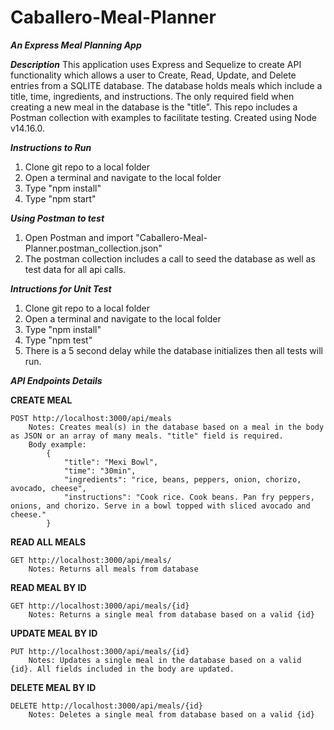 # Caballero-Meal-Planner
***An Express Meal Planning App***

***Description***
This application uses Express and Sequelize to create API functionality which allows a user to Create, Read, Update, and Delete entries from a SQLITE database. The database holds meals which include a title, time, ingredients, and instructions. The only required field when creating a new meal in the database is the "title". This repo includes a Postman collection with examples to facilitate testing. Created using Node v14.16.0.

***Instructions to Run***
1. Clone git repo to a local folder
2. Open a terminal and navigate to the local folder
3. Type "npm install"
4. Type "npm start"

***Using Postman to test***
1. Open Postman and import "Caballero-Meal-Planner.postman_collection.json"
2. The postman collection includes a call to seed the database as well as test data for all api calls.

***Intructions for Unit Test***
1. Clone git repo to a local folder
2. Open a terminal and navigate to the local folder
3. Type "npm install"
4. Type "npm test"
5. There is a 5 second delay while the database initializes then all tests will run.

***API Endpoints Details***

**CREATE MEAL**

    POST http://localhost:3000/api/meals
        Notes: Creates meal(s) in the database based on a meal in the body as JSON or an array of many meals. "title" field is required.
        Body example:
            {
                "title": "Mexi Bowl",
                "time": "30min",
                "ingredients": "rice, beans, peppers, onion, chorizo, avocado, cheese",
                "instructions": "Cook rice. Cook beans. Pan fry peppers, onions, and chorizo. Serve in a bowl topped with sliced avocado and cheese."
            }

**READ ALL MEALS**

    GET http://localhost:3000/api/meals/
        Notes: Returns all meals from database

**READ MEAL BY ID**

    GET http://localhost:3000/api/meals/{id}
        Notes: Returns a single meal from database based on a valid {id}

**UPDATE MEAL BY ID**

    PUT http://localhost:3000/api/meals/{id}
        Notes: Updates a single meal in the database based on a valid {id}. All fields included in the body are updated.

**DELETE MEAL BY ID**

    DELETE http://localhost:3000/api/meals/{id}
        Notes: Deletes a single meal from database based on a valid {id}
